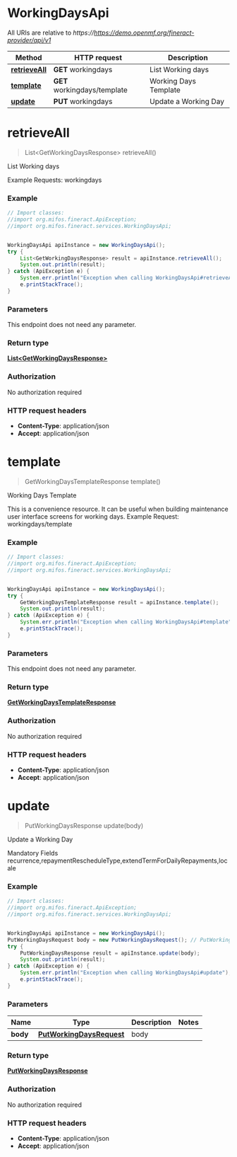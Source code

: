 # WorkingDaysApi

All URIs are relative to *https://https://demo.openmf.org/fineract-provider/api/v1*

Method | HTTP request | Description
------------- | ------------- | -------------
[**retrieveAll**](WorkingDaysApi.md#retrieveAll) | **GET** workingdays | List Working days
[**template**](WorkingDaysApi.md#template) | **GET** workingdays/template | Working Days Template
[**update**](WorkingDaysApi.md#update) | **PUT** workingdays | Update a Working Day


<a name="retrieveAll"></a>
# **retrieveAll**
> List&lt;GetWorkingDaysResponse&gt; retrieveAll()

List Working days

Example Requests:  workingdays

### Example
```java
// Import classes:
//import org.mifos.fineract.ApiException;
//import org.mifos.fineract.services.WorkingDaysApi;


WorkingDaysApi apiInstance = new WorkingDaysApi();
try {
    List<GetWorkingDaysResponse> result = apiInstance.retrieveAll();
    System.out.println(result);
} catch (ApiException e) {
    System.err.println("Exception when calling WorkingDaysApi#retrieveAll");
    e.printStackTrace();
}
```

### Parameters
This endpoint does not need any parameter.

### Return type

[**List&lt;GetWorkingDaysResponse&gt;**](GetWorkingDaysResponse.md)

### Authorization

No authorization required

### HTTP request headers

 - **Content-Type**: application/json
 - **Accept**: application/json

<a name="template"></a>
# **template**
> GetWorkingDaysTemplateResponse template()

Working Days Template

This is a convenience resource. It can be useful when building maintenance user interface screens for working days.  Example Request:  workingdays/template

### Example
```java
// Import classes:
//import org.mifos.fineract.ApiException;
//import org.mifos.fineract.services.WorkingDaysApi;


WorkingDaysApi apiInstance = new WorkingDaysApi();
try {
    GetWorkingDaysTemplateResponse result = apiInstance.template();
    System.out.println(result);
} catch (ApiException e) {
    System.err.println("Exception when calling WorkingDaysApi#template");
    e.printStackTrace();
}
```

### Parameters
This endpoint does not need any parameter.

### Return type

[**GetWorkingDaysTemplateResponse**](GetWorkingDaysTemplateResponse.md)

### Authorization

No authorization required

### HTTP request headers

 - **Content-Type**: application/json
 - **Accept**: application/json

<a name="update"></a>
# **update**
> PutWorkingDaysResponse update(body)

Update a Working Day

Mandatory Fields recurrence,repaymentRescheduleType,extendTermForDailyRepayments,locale

### Example
```java
// Import classes:
//import org.mifos.fineract.ApiException;
//import org.mifos.fineract.services.WorkingDaysApi;


WorkingDaysApi apiInstance = new WorkingDaysApi();
PutWorkingDaysRequest body = new PutWorkingDaysRequest(); // PutWorkingDaysRequest | body
try {
    PutWorkingDaysResponse result = apiInstance.update(body);
    System.out.println(result);
} catch (ApiException e) {
    System.err.println("Exception when calling WorkingDaysApi#update");
    e.printStackTrace();
}
```

### Parameters

Name | Type | Description  | Notes
------------- | ------------- | ------------- | -------------
 **body** | [**PutWorkingDaysRequest**](PutWorkingDaysRequest.md)| body |

### Return type

[**PutWorkingDaysResponse**](PutWorkingDaysResponse.md)

### Authorization

No authorization required

### HTTP request headers

 - **Content-Type**: application/json
 - **Accept**: application/json

